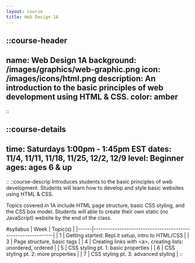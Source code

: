 ```yaml
---
layout: course
title: Web Design 1A
---
```

::course-header
---
name: Web Design 1A
background: /images/graphics/web-graphic.png
icon: /images/icons/html.png
description: An introduction to the basic principles of web development using HTML & CSS.
color: amber
---
::

::course-details
---
time: Saturdays 1:00pm - 1:45pm EST
dates: 11/4, 11/11, 11/18, 11/25, 12/2, 12/9
level: Beginner
ages: ages 6 & up
---
::
::course-descrip
Introduces students to the basic principles of web development. Students will learn how to develop and style basic websites using HTML & CSS.

Topics covered in 1A include HTML page structure, basic CSS styling, and the CSS box model. Students will able to create their own static (no JavaScript) website by the end of the class.

#syllabus
| Week | Topic(s)                                                    |
|------|-------------------------------------------------------------|
| 1    | Getting started: Repl.it setup, intro to HTML/CSS           |
| 3    | Page structure, basic tags                                  |
| 4    | Creating links with \<a>, creating lists: unordered, ordered |
| 5    | CSS styling pt. 1: basic properties                         |
| 6    | CSS styling pt. 2: more properties                          |
| 7    | CSS styling pt. 3: advanced styling                         |
::

